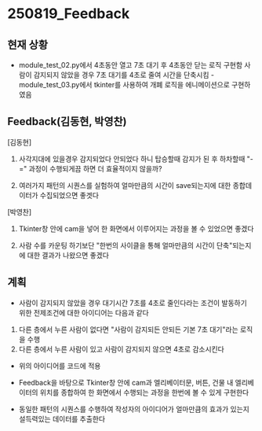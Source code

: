 # 250819_Feedback

## 현재 상황
- module_test_02.py에서 4초동안 열고 7초 대기 후 4초동안 닫는 로직 구현함
사람이 감지되지 않았을 경우 7초 대기를 4초로 줄여 시간을 단축시킴
-module_test_03.py에서 tkinter를 사용하여 개폐 로직을 에니메이션으로 구현하였음

## Feedback(김동현, 박영찬)
[김동현]
1. 사각지대에 있을경우 감지되었다 안되었다 하니 탑승할때 감지가 된 후 하차할때 "-=" 과정이 수행되게끔 하면 더 효율적이지 않을까? 

2. 여러가지 패턴의 시퀀스를 실험하여 얼마만큼의 시간이 save되는지에 대한 종합데이터가 수집되었으면 좋겟다 

[박영찬]
1. Tkinter창 안에 cam을 넣어 한 화면에서 이루어지는 과정을 볼 수 있었으면 좋겠다

2. 사람 수를 카운팅 하기보단 "한번의 사이클을 통해 얼마만큼의 시간이 단축"되는지에 대한 결과가 나왔으면 좋겠다

## 계획
- 사람이 감지되지 않았을 경우 대기시간 7초를 4초로 줄인다라는 조건이 발동하기 위한 전제조건에 대한 아이디어는 다음과 같다
1. 다른 층에서 누른 사람이 없다면 "사람이 감지되든 안되든 기본 7초 대기"라는 로직을 수행
2. 다른 층에서 누른 사람이 있고 사람이 감지되지 않으면 4초로 감소시킨다
- 위의 아이디어를 코드에 적용

- Feedback을 바탕으로 Tkinter창 안에 cam과 엘리베이터문, 버튼, 건물 내 엘리베이터의 위치를 종합하여 한 화면에서 수행되는 과정을 한번에 볼 수 있게 구현한다
- 동일한 패턴의 시퀀스를 수행하여 작성자의 아이디어가 얼마만큼의 효과가 있는지 설득력있는 데이터를 추출한다